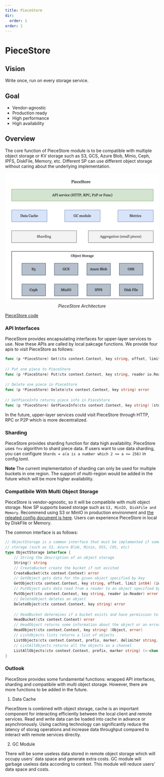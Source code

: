 ```yaml
---
title: PieceStore
dir:
  order: 1
order: 1
---
```

# PieceStore

## Vision

Write once, run on every storage service.

## Goal

- Vendor-agnostic
- Production ready
- High performance
- High availability

## Overview

The core function of PieceStore module is to be compatible with multiple object storage or KV storage such as S3, GCS, Azure Blob, Minio, Ceph, IPFS, DiskFile, Memory, etc. Different SP can use different object storage without caring about the underlying implementation.

<div align=center><img src="../asset/02-piecestore_arch.jpg" width="700px"></div>
<div align="center"><i>PieceStore Architecture</i></div>

[PieceStore code](https://github.com/bnb-chain/greenfield-storage-provider/tree/master/store/piecestore)

### API Interfaces

PieceStore provides encapsulating interfaces for upper-layer services to use.
Now these APIs are called by local pakcage functions. We provide four apis to visit PieceStore as follows:

```go
func (p *PieceStore) Get(ctx context.Context, key string, offset, limit int64) (io.ReadCloser, error)

// Put one piece to PieceStore
func (p *PieceStore) Put(ctx context.Context, key string, reader io.Reader) error

// Delete one piece in PieceStore
func (p *PieceStore) Delete(ctx context.Context, key string) error

// GetPieceInfo returns piece info in PieceStore
func (p *PieceStore) GetPieceInfo(ctx context.Context, key string) (storage.Object, error)
```

In the future, upper-layer services could visit PieceStore through HTTP, RPC or P2P which is more decentralized.

### Sharding

PieceStore provides sharding function for data high availability. PieceStore uses `fnv` algorithm to shard piece data. If users want to use data sharding, you can configure `Shards = a(a is a number which 2 <= a <= 256)` in config.toml.

**Note** The current implementation of sharding can only be used for multiple buckets in one region. The support of multi-region would be added in the future which will be more higher availability.

### Compatibile With Multi Object Storage

PieceStore is vendor-agnostic, so it will be compatibile with multi object storage. Now SP supports based storage such as `S3, MinIO, DiskFile and Memory`.
Recommend using S3 or MinIO in production environment and [the releated config document is here](https://github.com/bnb-chain/greenfield-storage-provider/blob/master/store/piecestore/README.md). Users can experience PieceStore in local by DiskFile or Memory.

The common interface is as follows:

```go
// ObjectStorage is a common interface that must be implemented if some users want to use an object
// storage (such as S3, Azure Blob, Minio, OSS, COS, etc)
type ObjectStorage interface {
	// String the description of an object storage
	String() string
	// CreateBucket create the bucket if not existed
	CreateBucket(ctx context.Context) error
	// GetObject gets data for the given object specified by key
	GetObject(ctx context.Context, key string, offset, limit int64) (io.ReadCloser, error)
	// PutObject puts data read from a reader to an object specified by key
	PutObject(ctx context.Context, key string, reader io.Reader) error
	// DeleteObject deletes an object
	DeleteObject(ctx context.Context, key string) error

	// HeadBucket determines if a bucket exists and have permission to access it
	HeadBucket(ctx context.Context) error
	// HeadObject returns some information about the object or an error if not found
	HeadObject(ctx context.Context, key string) (Object, error)
	// ListObjects lists returns a list of objects
	ListObjects(ctx context.Context, prefix, marker, delimiter string, limit int64) ([]Object, error)
	// ListAllObjects returns all the objects as a channel
	ListAllObjects(ctx context.Context, prefix, marker string) (<-chan Object, error)
}
```

### Outlook

PieceStore provides some fundamental functions: wrapped API interfaces, sharding and compatibile with multi object storage. However, there are more functions to be added in the future. 

1. Data Cache

PieceStore is combined with object storage, cache is an important component for interacting efficiently between the local client and remote services. Read and write data can be loaded into cache in advance or asynchronously. Using caching technology can significantly reduce the latency of storag operations and increase data throughput compared to interact with remote services directly.

2. GC Module

There will be some useless data stored in remote object storage which will occupy users' data space and generate extra costs. GC module will garbage useless data according to context. This module will reduce users' data space and costs.
